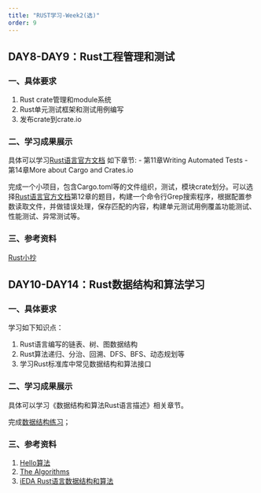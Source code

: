 ```yaml
---
title: "RUST学习-Week2(选)"
order: 9
---
```

## DAY8-DAY9：Rust工程管理和测试

### 一、具体要求

1. Rust crate管理和module系统
2. Rust单元测试框架和测试用例编写
3. 发布crate到crate.io


### 二、学习成果展示

具体可以学习[Rust语言官方文档](https://doc.rust-lang.org/book/) 如下章节:
    - 第11章Writing Automated Tests
    - 第14章More about Cargo and Crates.io

完成一个小项目，包含Cargo.toml等的文件组织，测试，模块crate划分。可以选择[Rust语言官方文档](https://doc.rust-lang.org/book/)第12章的题目，构建一个命令行Grep搜索程序，根据配置参数读取文件，并做错误处理，保存匹配的内容，构建单元测试用例覆盖功能测试、性能测试、异常测试等。

### 三、参考资料

[Rust小抄](https://cheats.rs/)

## DAY10-DAY14：Rust数据结构和算法学习

### 一、具体要求

学习如下知识点：

1. Rust语言编写的链表、树、图数据结构
2. Rust算法递归、分治、回溯、DFS、BFS、动态规划等
3. 学习Rust标准库中常见数据结构和算法接口


### 二、学习成果展示

具体可以学习《数据结构和算法Rust语言描述》相关章节。

完成[数据结构练习](https://gitee.com/oscc-project/iTraining/tree/master/Rust/Rust-Program-Assignment)；

### 三、参考资料

1. [Hello算法](https://github.com/krahets/hello-algo)
2. [The Algorithms](https://github.com/TheAlgorithms/Rust)
3. [iEDA Rust语言数据结构和算法](https://space.bilibili.com/1189298533/channel/seriesdetail?sid=3638328)
